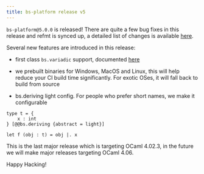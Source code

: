 ```yaml
---
title: bs-platform release v5
---
```


`bs-platform@5.0.0` is released! There are quite a few bug fixes in this release  and refmt is synced up, a detailed list of changes is available [here](https://github.com/BuckleScript/bucklescript/blob/master/Changes.md#500).


Several new features are introduced in this release:

- first class `bs.variadic` support, documented [here](https://bucklescript.github.io/blog/2019/03/1/feature-preview)

- we prebuilt binaries for Windows, MacOS and Linux, this will help reduce your CI build time significantly. For exotic OSes, it will fall back to build from source

- bs.deriving light config. For people who prefer short names, we make it configurable

```
type t = {
    x : int
} [@@bs.deriving {abstract = light}]

let f (obj : t) = obj |. x 
```

This is the last major release which is targeting OCaml 4.02.3, in the future we will make major releases targeting OCaml 4.06. 

Happy Hacking!
